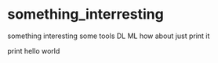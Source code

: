 # something_interresting
something  interesting  some  tools DL  ML
how  about  just print it 

print  hello  world
